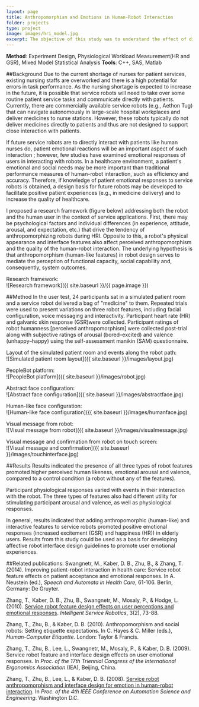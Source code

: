 ```yaml
---
layout: page
title: Anthropomorphism and Emotions in Human-Robot Interaction
folder: projects
type: project
image: images/hri_model.jpg
excerpt: The objective of this study was to understand the effect of different service robot interface features on elderly perceptions and emotional responses in a simulated medicine delivery task. In general, results indicated that adding anthropomorphic and interactive features to service robots promoted positive emotional responses (increased excitement, Galvanic Skin Response, and happiness, Heart Rate) in elderly users. Results from this study could be used as a basis for developing affective robot interface design guidelines to promote user emotional experiences.
---
```


**Method**: Experiment Design, Physiological Workload Measurement(HR and GSR), Mixed Model Statistical Analysis
**Tools**: C++, SAS, Matlab

##Background
Due to the current shortage of nurses for patient services, existing nursing staffs are overworked and there is a high potential for errors in task performance. As the nursing shortage is expected to increase in the future, it is possible that service robots will need to take over some routine patient service tasks and communicate directly with patients. Currently, there are commercially available service robots (e.g., Aethon Tug) that can navigate autonomously in large-scale hospital workplaces and deliver medicines to nurse stations. However, these robots typically do not deliver medicines directly to patients and thus are not designed to support close interaction with patients.


If future service robots are to directly interact with patients like human nurses do, patient emotional reactions will be an important aspect of such interaction ; however, few studies have examined emotional responses of users in interacting with robots. In a healthcare environment, a patient's emotional and social needs may be more important than traditional performance measures of human-robot interaction, such as efficiency and accuracy. Therefore, if knowledge of patient emotional responses to service robots is obtained, a design basis for future robots may be developed to facilitate positive patient experiences (e.g., in medicine delivery) and to increase the quality of healthcare.


I proposed a research framework (figure below) addressing both the robot and the human user in the context of service applications. First, there may be psychological factors and individual differences (in experience, attitude, arousal, and expectation, etc.) that drive the tendency of anthropomorphizing robots during HRI. Opposite to this, a robot's physical appearance and interface features also affect perceived anthropomorphism and the quality of the human-robot interaction. The underlying hypothesis is that anthropomorphism (human-like features) in robot design serves to mediate the perception of functional capacity, social capability and, consequently, system outcomes. 

Research framework:  
![Research framework]({{ site.baseurl }}/{{ page.image }})


##Method
In the user test, 24 participants sat in a simulated patient room and a service robot delivered a bag of "medicine" to them. Repeated trials were used to present variations on three robot features, including facial configuration, voice messaging and interactivity. Participant heart rate (HR) and galvanic skin response (GSR)were collected. Participant ratings of robot humanness [perceived anthropomorphism] were collected post-trial along with subjective ratings of arousal (bored–excited) and valence (unhappy–happy) using the self-assessment manikin (SAM) questionnaire.

Layout of the simulated patient room and events along the robot path:  
![Simulated patient room layout]({{ site.baseurl }}/images/layout.jpg)

PeopleBot platform:  
![PeopleBot platform]({{ site.baseurl }}/images/robot.jpg)

Abstract face configuration:  
![Abstract face configuration]({{ site.baseurl }}/images/abstractface.jpg)

Human-like face configuration:  
![Human-like face configuration]({{ site.baseurl }}/images/humanface.jpg)

Visual message from robot:  
![Visual message from robot]({{ site.baseurl }}/images/visualmessage.jpg)

Visual message and confirmation from robot on touch screen:  
![Visual message and confirmation]({{ site.baseurl }}/images/touchinterface.jpg)

##Results
Results indicated the presence of all three types of robot features promoted higher perceived human likeness, emotional arousal and valence, compared to a control condition (a robot without any of the features).

Participant physiological responses varied with events in their interaction with the robot. The three types of features also had different utility for stimulating participant arousal and valence, as well as physiological responses. 

In general, results indicated that adding anthropomorphic (human-like) and interactive features to service robots promoted positive emotional responses (increased excitement (GSR) and happiness (HR)) in elderly users. Results from this study could be used as a basis for developing affective robot interface design guidelines to promote user emotional experiences.


##Related publications:
Swangnetr, M., Kaber, D. B., Zhu, B., & Zhang, T. (2014). Improving patient-robot interaction in health care: Service robot feature effects on patient acceptance and emotional responses. In A. Neustein (ed.), *Speech and Automata in Health Care*, 61-106. Berlin, Germany: De Gruyter.

Zhang, T., Kaber, D. B., Zhu, B., Swangnetr, M., Mosaly, P., & Hodge, L. (2010). [Service robot feature design effects on user perceptions and emotional responses](http://link.springer.com/article/10.1007/s11370-010-0060-9). *Intelligent Service Robotics*, 3(2), 73-88.

Zhang, T., Zhu, B., & Kaber, D. B. (2010). Anthropomorphism and social robots: Setting etiquette expectations. In C. Hayes & C. Miller (eds.), *Human-Computer Etiquette*. London: Taylor & Francis.

Zhang, T., Zhu, B., Lee, L., Swangnetr, M., Mosaly, P., & Kaber, D. B. (2009). Service robot feature and interface design effects on user emotional responses. In *Proc. of the 17th Triennial Congress of the International Ergonomics Association* (IEA), Beijing, China.

Zhang, T., Zhu, B., Lee, L., & Kaber, D. B. (2008). [Service robot anthropomorphism and interface design for emotion in human-robot interaction](http://dx.doi.org/10.1109/COASE.2008.4626532). In *Proc. of the 4th IEEE Conference on Automation Science and Engineering*. Washington D.C.